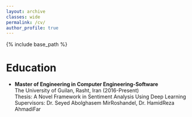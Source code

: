 ```yaml
---
layout: archive
classes: wide
permalink: /cv/
author_profile: true
---
```

{% include base_path %}
<h1>Education</h1>
<ul>
<li>
 <b>Master of Engineering in Computer Engineering-Software</b><br>
 The University of Guilan, Rasht, Iran (2016-Present)<br>
 Thesis: A Novel Framework in Sentiment Analysis Using Deep Learning<br>
 Supervisors: Dr. Seyed Abolghasem MirRoshandel, Dr. HamidReza AhmadiFar
</li>
</ul>
